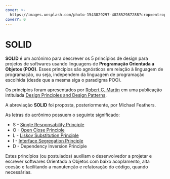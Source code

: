 ```yaml
---
cover: >-
  https://images.unsplash.com/photo-1543829297-402852987288?crop=entropy&cs=srgb&fm=jpg&ixid=M3wxOTcwMjR8MHwxfHNlYXJjaHw5fHxzb2xpZHxlbnwwfHx8fDE3MjE4MjcxNTd8MA&ixlib=rb-4.0.3&q=85
coverY: 0
---
```


# SOLID

**SOLID** é um acrônimo para descrever os 5 princípios de design para projetos de softwares usando linguagens de **Programação Orientada a Objetos (POO)**. Esses princípios são agnósticos em relação à linguagem de programação, ou seja, independem da linguagem de programação escolhida (desde que a mesma siga o paradigma POO).&#x20;

Os princípios foram apresentados por [Robert C. Martin](https://en.wikipedia.org/wiki/Robert\_C.\_Martin) em uma publicação intitulada [Design Principles and Design Patterns](https://web.archive.org/web/20150906155800/http://www.objectmentor.com/resources/articles/Principles\_and\_Patterns.pdf).&#x20;

A abreviação **SOLID** foi proposta, posteriormente, por Michael Feathers.&#x20;

As letras do acrônimo possuem o seguinte significado:

* S - [Single Responsability Principle](single-responsability-principle.md)
* O - [Open Close Principle](open-close-principle.md)
* L - [Liskov Substitution Principle](liskov-substitution-principle.md)
* I - [Interface Segregation Principle](interface-segregation-principle.md)
* D - Dependency Inversion Principle

Estes princípios (ou postulados) auxiliam o desenvolvedor a projetar e escrever softwares Orientado a Objetos com baixo acoplamento, alta coesão e facilitando a manutenção e refatoração do código, quando necessárias.
